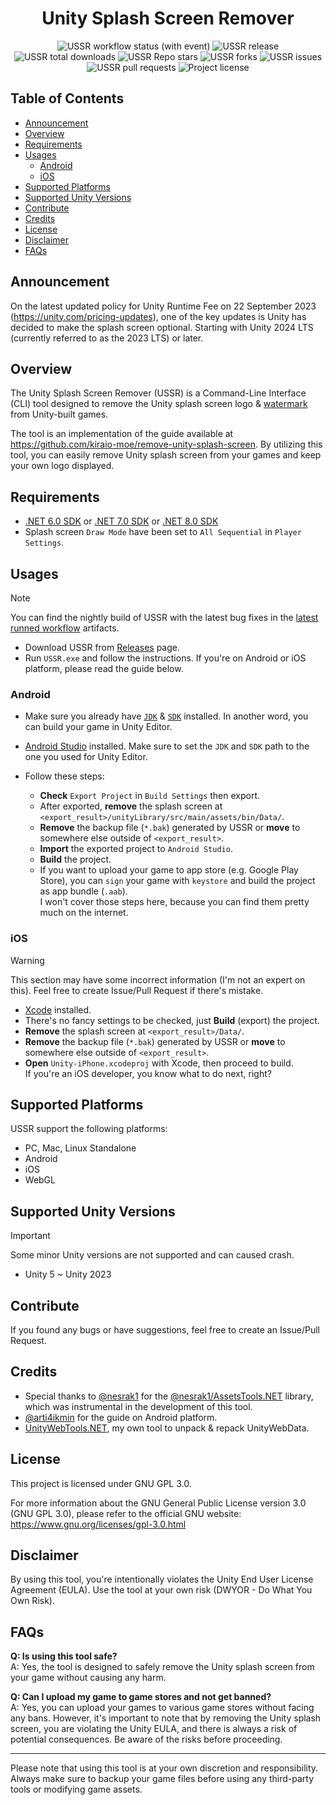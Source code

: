 <div align="center">
  <h1 align="center">Unity Splash Screen Remover</h1>

  <img alt="USSR workflow status (with event)" src="https://img.shields.io/github/actions/workflow/status/kiraio-moe/USSR/build.yml">
  <img alt="USSR release" src="https://img.shields.io/github/v/release/kiraio-moe/USSR">
  <img alt="USSR total downloads" src="https://img.shields.io/github/downloads/kiraio-moe/USSR/total">
  <img alt="USSR Repo stars" src="https://img.shields.io/github/stars/kiraio-moe/USSR">
  <img alt="USSR forks" src="https://img.shields.io/github/forks/kiraio-moe/USSR">
  <img alt="USSR issues" src="https://img.shields.io/github/issues/kiraio-moe/USSR">
  <img alt="USSR pull requests" src="https://img.shields.io/github/issues-pr/kiraio-moe/USSR">
  <img alt="Project license" src="https://img.shields.io/github/license/kiraio-moe/USSR">
</div>

## Table of Contents

- [Announcement](#announcement)
- [Overview](#overview)
- [Requirements](#requirements)
- [Usages](#usages)
  - [Android](#android)
  - [iOS](#ios)
- [Supported Platforms](#supported-platforms)
- [Supported Unity Versions](#supported-unity-versions)
- [Contribute](#contribute)
- [Credits](#credits)
- [License](#license)
- [Disclaimer](#disclaimer)
- [FAQs](#faqs)

## Announcement

On the latest updated policy for Unity Runtime Fee on 22 September 2023 (<https://unity.com/pricing-updates>), one of the key updates is Unity has decided to make the splash screen optional. Starting with Unity 2024 LTS (currently referred to as the 2023 LTS) or later.

## Overview

The Unity Splash Screen Remover (USSR) is a Command-Line Interface (CLI) tool designed to remove the Unity splash screen logo & [watermark](https://forum.unity.com/threads/i-am-using-personal-but-there-is-trial-version-water-mark-after-build.591610/#post-3975343) from Unity-built games.

The tool is an implementation of the guide available at <https://github.com/kiraio-moe/remove-unity-splash-screen>. By utilizing this tool, you can easily remove Unity splash screen from your games and keep your own logo displayed.

## Requirements

- [.NET 6.0 SDK](https://dotnet.microsoft.com/download/dotnet/6.0 ".NET 6.0 SDK") or [.NET 7.0 SDK](https://dotnet.microsoft.com/download/dotnet/7.0 ".NET 7.0 SDK") or [.NET 8.0 SDK](https://dotnet.microsoft.com/download/dotnet/8.0 ".NET 8.0 SDK")
- Splash screen `Draw Mode` have been set to `All Sequential` in `Player Settings`.

## Usages

> [!NOTE]
> You can find the nightly build of USSR with the latest bug fixes in the [latest runned workflow](https://github.com/kiraio-moe/USSR/actions/workflows/build.yml) artifacts.

- Download USSR from [Releases](https://github.com/kiraio-moe/USSR/releases) page.
- Run `USSR.exe` and follow the instructions. If you're on Android or iOS platform, please read the guide below.

### Android

- Make sure you already have [`JDK`](https://www.openlogic.com/openjdk-downloads?field_java_parent_version_target_id=416&field_operating_system_target_id=All&field_architecture_target_id=All&field_java_package_target_id=All "OpenJDK") & [`SDK`](https://androidsdkoffline.blogspot.com/p/all-android-sdk-latest-stable-versions.html) installed. In another word, you can build your game in Unity Editor.
- [Android Studio](https://developer.android.com/studio "Android Studio") installed. Make sure to set the `JDK` and `SDK` path to the one you used for Unity Editor.
- Follow these steps:

  - **Check** `Export Project` in `Build Settings` then export.
  - After exported, **remove** the splash screen at `<export_result>/unityLibrary/src/main/assets/bin/Data/`.
  - **Remove** the backup file (`*.bak`) generated by USSR or **move** to somewhere else outside of `<export_result>`.
  - **Import** the exported project to `Android Studio`.
  - **Build** the project.
  - If you want to upload your game to app store (e.g. Google Play Store), you can `sign` your game with `keystore` and build the project as app bundle (`.aab`).  
  I won't cover those steps here, because you can find them pretty much on the internet.

### iOS

> [!WARNING]
> This section may have some incorrect information (I'm not an expert on this). Feel free to create Issue/Pull Request if there's mistake.

- [Xcode](https://developer.apple.com/xcode/ "Xcode") installed.
- There's no fancy settings to be checked, just **Build** (export) the project.
- **Remove** the splash screen at `<export_result>/Data/`.
- **Remove** the backup file (`*.bak`) generated by USSR or **move** to somewhere else outside of `<export_result>`.
- **Open** `Unity-iPhone.xcodeproj` with Xcode, then proceed to build.  
  If you're an iOS developer, you know what to do next, right?

## Supported Platforms

USSR support the following platforms:

- PC, Mac, Linux Standalone
- Android
- iOS
- WebGL

## Supported Unity Versions

> [!IMPORTANT]
> Some minor Unity versions are not supported and can caused crash.

- Unity 5 ~ Unity 2023

## Contribute

If you found any bugs or have suggestions, feel free to create an Issue/Pull Request.

## Credits

- Special thanks to [@nesrak1](https://github.com/nesrak1) for the [@nesrak1/AssetsTools.NET](https://github.com/nesrak1/AssetsTools.NET) library, which was instrumental in the development of this tool.
- [@arti4ikmin](https://github.com/arti4ikmin) for the guide on Android platform.
- [UnityWebTools.NET](https://github.com/kiraio-moe/UnityWebTools.NET), my own tool to unpack & repack UnityWebData.

## License

This project is licensed under GNU GPL 3.0.

For more information about the GNU General Public License version 3.0 (GNU GPL 3.0), please refer to the official GNU website: <https://www.gnu.org/licenses/gpl-3.0.html>

## Disclaimer

By using this tool, you're intentionally violates the Unity End User License Agreement (EULA). Use the tool at your own risk (DWYOR - Do What You Own Risk).

## FAQs

**Q: Is using this tool safe?**  
A: Yes, the tool is designed to safely remove the Unity splash screen from your game without causing any harm.

**Q: Can I upload my game to game stores and not get banned?**  
A: Yes, you can upload your games to various game stores without facing any bans. However, it's important to note that by removing the Unity splash screen, you are violating the Unity EULA, and there is always a risk of potential consequences. Be aware of the risks before proceeding.

---

Please note that using this tool is at your own discretion and responsibility. Always make sure to backup your game files before using any third-party tools or modifying game assets.
